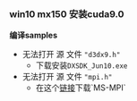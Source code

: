 ### win10 mx150 安装cuda9.0

**编译samples** 

- 无法打开 源 文件 `"d3dx9.h"`	
  - 下载安装`DXSDK_Jun10.exe`
- 无法打开 源 文件 `"mpi.h"`	
  - 在这个[链接](https://msdn.microsoft.com/en-us/library/bb524831(v=vs.85).aspx)下载`MS-MPI`


